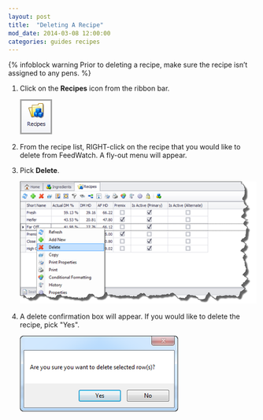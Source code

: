 ```yaml
---
layout: post
title:  "Deleting A Recipe"
mod_date: 2014-03-08 12:00:00
categories: guides recipes
---
```


{% infoblock warning Prior to deleting a recipe, make sure the recipe isn’t assigned to any pens. %}

1.	Click on the **Recipes** icon from the ribbon bar.

	![](/assets/images/image129.png)

2.	From the recipe list, RIGHT-click on the recipe that you would like to delete from FeedWatch.  A fly-out menu will appear.
3.	Pick **Delete**.

	![](/assets/images/image158.png)

4.	A delete confirmation box will appear.  If you would like to delete the recipe, pick "Yes".

	![](/assets/images/image120.png)
